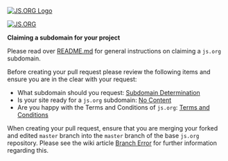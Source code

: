 [![JS.ORG Logo](http://logo.js.org/png/github_header.png)](http://js.org)

[![JS.ORG](https://img.shields.io/badge/js.org-+-FFE70B.svg?style=flat-square)](http://js.org)

**Claiming a subdomain for your project**

Please read over [README.md](https://github.com/js-org/js.org/blob/master/README.md) for general instructions on claiming a `js.org` subdomain.

Before creating your pull request please review the following items and ensure you are in the clear with your request:
* What subdomain should you request: [Subdomain Determination](https://github.com/js-org/js.org/wiki/Subdomain-Determination)
* Is your site ready for a `js.org` subdomain: [No Content](https://github.com/js-org/js.org/wiki/No-Content)
* Are you happy with the Terms and Conditions of `js.org`: [Terms and Conditions](http://js.org/terms.html)

When creating your pull request, ensure that you are merging your forked and edited `master` branch into the `master` branch of the base `js.org` repository.
Please see the wiki article [Branch Error](https://github.com/js-org/js.org/wiki/Branch-Error) for further information regarding this.
